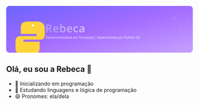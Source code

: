 ![header](header.svg)

## Olá, eu sou a Rebeca 👋

- 🔭 Inicializando em programação 
- 🌱 Estudando linguagens e lógica de programação 
- 😄 Pronomes: ela/dela

